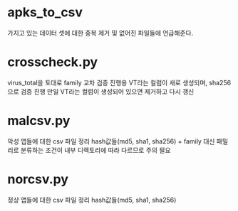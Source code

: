 # apks_to_csv
가지고 있는 데이터 셋에 대한 중복 제거 및 없어진 파일들에 언급해준다.

# crosscheck.py
  virus_total을 토대로 family 교차 검증 진행용
  VT라는 컬럼이 새로 생성되며, sha256으로 검증 진행
  만일 VT라는 컬럼이 생성되어 있으면 제거하고 다시 갱신

# malcsv.py
  악성 앱들에 대한 csv 파일 정리
  hash값들(md5, sha1, sha256) + family
  대신 패밀리로 분류하는 조건이 내부 디렉토리에 따라 다르므로 주의 필요
# norcsv.py
  정상 앱들에 대한 csv 파일 정리
  hash값들(md5, sha1, sha256)

